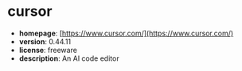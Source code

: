 # cursor

- **homepage**: [https://www.cursor.com/](https://www.cursor.com/)
- **version**: 0.44.11
- **license**: freeware
- **description**: An AI code editor


